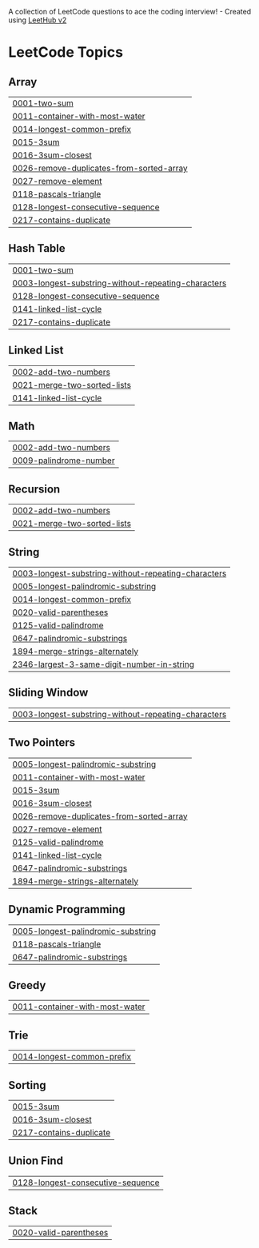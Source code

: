 A collection of LeetCode questions to ace the coding interview! - Created using [LeetHub v2](https://github.com/arunbhardwaj/LeetHub-2.0)
<!---LeetCode Topics Start-->
# LeetCode Topics
## Array
|  |
| ------- |
| [0001-two-sum](https://github.com/motinhapro/Leetcode/tree/master/0001-two-sum) |
| [0011-container-with-most-water](https://github.com/motinhapro/Leetcode/tree/master/0011-container-with-most-water) |
| [0014-longest-common-prefix](https://github.com/motinhapro/Leetcode/tree/master/0014-longest-common-prefix) |
| [0015-3sum](https://github.com/motinhapro/Leetcode/tree/master/0015-3sum) |
| [0016-3sum-closest](https://github.com/motinhapro/Leetcode/tree/master/0016-3sum-closest) |
| [0026-remove-duplicates-from-sorted-array](https://github.com/motinhapro/Leetcode/tree/master/0026-remove-duplicates-from-sorted-array) |
| [0027-remove-element](https://github.com/motinhapro/Leetcode/tree/master/0027-remove-element) |
| [0118-pascals-triangle](https://github.com/motinhapro/Leetcode/tree/master/0118-pascals-triangle) |
| [0128-longest-consecutive-sequence](https://github.com/motinhapro/Leetcode/tree/master/0128-longest-consecutive-sequence) |
| [0217-contains-duplicate](https://github.com/motinhapro/Leetcode/tree/master/0217-contains-duplicate) |
## Hash Table
|  |
| ------- |
| [0001-two-sum](https://github.com/motinhapro/Leetcode/tree/master/0001-two-sum) |
| [0003-longest-substring-without-repeating-characters](https://github.com/motinhapro/Leetcode/tree/master/0003-longest-substring-without-repeating-characters) |
| [0128-longest-consecutive-sequence](https://github.com/motinhapro/Leetcode/tree/master/0128-longest-consecutive-sequence) |
| [0141-linked-list-cycle](https://github.com/motinhapro/Leetcode/tree/master/0141-linked-list-cycle) |
| [0217-contains-duplicate](https://github.com/motinhapro/Leetcode/tree/master/0217-contains-duplicate) |
## Linked List
|  |
| ------- |
| [0002-add-two-numbers](https://github.com/motinhapro/Leetcode/tree/master/0002-add-two-numbers) |
| [0021-merge-two-sorted-lists](https://github.com/motinhapro/Leetcode/tree/master/0021-merge-two-sorted-lists) |
| [0141-linked-list-cycle](https://github.com/motinhapro/Leetcode/tree/master/0141-linked-list-cycle) |
## Math
|  |
| ------- |
| [0002-add-two-numbers](https://github.com/motinhapro/Leetcode/tree/master/0002-add-two-numbers) |
| [0009-palindrome-number](https://github.com/motinhapro/Leetcode/tree/master/0009-palindrome-number) |
## Recursion
|  |
| ------- |
| [0002-add-two-numbers](https://github.com/motinhapro/Leetcode/tree/master/0002-add-two-numbers) |
| [0021-merge-two-sorted-lists](https://github.com/motinhapro/Leetcode/tree/master/0021-merge-two-sorted-lists) |
## String
|  |
| ------- |
| [0003-longest-substring-without-repeating-characters](https://github.com/motinhapro/Leetcode/tree/master/0003-longest-substring-without-repeating-characters) |
| [0005-longest-palindromic-substring](https://github.com/motinhapro/Leetcode/tree/master/0005-longest-palindromic-substring) |
| [0014-longest-common-prefix](https://github.com/motinhapro/Leetcode/tree/master/0014-longest-common-prefix) |
| [0020-valid-parentheses](https://github.com/motinhapro/Leetcode/tree/master/0020-valid-parentheses) |
| [0125-valid-palindrome](https://github.com/motinhapro/Leetcode/tree/master/0125-valid-palindrome) |
| [0647-palindromic-substrings](https://github.com/motinhapro/Leetcode/tree/master/0647-palindromic-substrings) |
| [1894-merge-strings-alternately](https://github.com/motinhapro/Leetcode/tree/master/1894-merge-strings-alternately) |
| [2346-largest-3-same-digit-number-in-string](https://github.com/motinhapro/Leetcode/tree/master/2346-largest-3-same-digit-number-in-string) |
## Sliding Window
|  |
| ------- |
| [0003-longest-substring-without-repeating-characters](https://github.com/motinhapro/Leetcode/tree/master/0003-longest-substring-without-repeating-characters) |
## Two Pointers
|  |
| ------- |
| [0005-longest-palindromic-substring](https://github.com/motinhapro/Leetcode/tree/master/0005-longest-palindromic-substring) |
| [0011-container-with-most-water](https://github.com/motinhapro/Leetcode/tree/master/0011-container-with-most-water) |
| [0015-3sum](https://github.com/motinhapro/Leetcode/tree/master/0015-3sum) |
| [0016-3sum-closest](https://github.com/motinhapro/Leetcode/tree/master/0016-3sum-closest) |
| [0026-remove-duplicates-from-sorted-array](https://github.com/motinhapro/Leetcode/tree/master/0026-remove-duplicates-from-sorted-array) |
| [0027-remove-element](https://github.com/motinhapro/Leetcode/tree/master/0027-remove-element) |
| [0125-valid-palindrome](https://github.com/motinhapro/Leetcode/tree/master/0125-valid-palindrome) |
| [0141-linked-list-cycle](https://github.com/motinhapro/Leetcode/tree/master/0141-linked-list-cycle) |
| [0647-palindromic-substrings](https://github.com/motinhapro/Leetcode/tree/master/0647-palindromic-substrings) |
| [1894-merge-strings-alternately](https://github.com/motinhapro/Leetcode/tree/master/1894-merge-strings-alternately) |
## Dynamic Programming
|  |
| ------- |
| [0005-longest-palindromic-substring](https://github.com/motinhapro/Leetcode/tree/master/0005-longest-palindromic-substring) |
| [0118-pascals-triangle](https://github.com/motinhapro/Leetcode/tree/master/0118-pascals-triangle) |
| [0647-palindromic-substrings](https://github.com/motinhapro/Leetcode/tree/master/0647-palindromic-substrings) |
## Greedy
|  |
| ------- |
| [0011-container-with-most-water](https://github.com/motinhapro/Leetcode/tree/master/0011-container-with-most-water) |
## Trie
|  |
| ------- |
| [0014-longest-common-prefix](https://github.com/motinhapro/Leetcode/tree/master/0014-longest-common-prefix) |
## Sorting
|  |
| ------- |
| [0015-3sum](https://github.com/motinhapro/Leetcode/tree/master/0015-3sum) |
| [0016-3sum-closest](https://github.com/motinhapro/Leetcode/tree/master/0016-3sum-closest) |
| [0217-contains-duplicate](https://github.com/motinhapro/Leetcode/tree/master/0217-contains-duplicate) |
## Union Find
|  |
| ------- |
| [0128-longest-consecutive-sequence](https://github.com/motinhapro/Leetcode/tree/master/0128-longest-consecutive-sequence) |
## Stack
|  |
| ------- |
| [0020-valid-parentheses](https://github.com/motinhapro/Leetcode/tree/master/0020-valid-parentheses) |
<!---LeetCode Topics End-->
